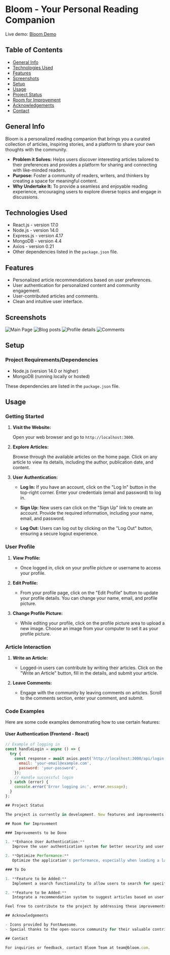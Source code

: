 # Bloom - Your Personal Reading Companion

Live demo: [Bloom Demo](https://your-live-demo-link)

## Table of Contents

* [General Info](#general-info)
* [Technologies Used](#technologies-used)
* [Features](#features)
* [Screenshots](#screenshots)
* [Setup](#setup)
* [Usage](#usage)
* [Project Status](#project-status)
* [Room for Improvement](#room-for-improvement)
* [Acknowledgements](#acknowledgements)
* [Contact](#contact)

## General Info

Bloom is a personalized reading companion that brings you a curated collection of articles, inspiring stories, and a platform to share your own thoughts with the community.

- **Problem it Solves:** Helps users discover interesting articles tailored to their preferences and provides a platform for sharing and connecting with like-minded readers.
- **Purpose:** Foster a community of readers, writers, and thinkers by creating a space for meaningful content.
- **Why Undertake It:** To provide a seamless and enjoyable reading experience, encouraging users to explore diverse topics and engage in discussions.

## Technologies Used

- React.js - version 17.0
- Node.js - version 14.0
- Express.js - version 4.17
- MongoDB - version 4.4
- Axios - version 0.21
- Other dependencies listed in the `package.json` file.

## Features

- Personalized article recommendations based on user preferences.
- User authentication for personalized content and community engagement.
- User-contributed articles and comments.
- Clean and intuitive user interface.

## Screenshots

![Main Page](https://github.com/kasiul/bloom_app/blob/bloom_app_backend/uploads/Zrzut%20ekranu%202024-01-21%20215006.png "Main page")
![Blog posts](https://github.com/kasiul/bloom_app/blob/bloom_app_backend/uploads/Zrzut%20ekranu%202024-01-21%20214652.png "Blog posts")
![Profile details](https://github.com/kasiul/bloom_app/blob/bloom_app_backend/uploads/Zrzut%20ekranu%202024-01-21%20214419.png "Edit profile page")
![Comments](https://github.com/kasiul/bloom_app/blob/bloom_app_backend/uploads/Zrzut%20ekranu%202024-01-21%20215113.png "Comments")


## Setup

### Project Requirements/Dependencies

- Node.js (version 14.0 or higher)
- MongoDB (running locally or hosted)

These dependencies are listed in the `package.json` file.

## Usage

### Getting Started

1. **Visit the Website:**

   Open your web browser and go to `http://localhost:3000`.

2. **Explore Articles:**

   Browse through the available articles on the home page. Click on any article to view its details, including the author, publication date, and content.

3. **User Authentication:**

   - **Log In:**
     If you have an account, click on the "Log In" button in the top-right corner. Enter your credentials (email and password) to log in.

   - **Sign Up:**
     New users can click on the "Sign Up" link to create an account. Provide the required information, including your name, email, and password.

   - **Log Out:**
     Users can log out by clicking on the "Log Out" button, ensuring a secure logout experience.

### User Profile

1. **View Profile:**

   - Once logged in, click on your profile picture or username to access your profile.

2. **Edit Profile:**

   - From your profile page, click on the "Edit Profile" button to update your profile details. You can change your name, email, and profile picture.

3. **Change Profile Picture:**

   - While editing your profile, click on the profile picture area to upload a new image. Choose an image from your computer to set it as your profile picture.

### Article Interaction

1. **Write an Article:**

   - Logged-in users can contribute by writing their articles. Click on the "Write an Article" button, fill in the details, and submit your article.

2. **Leave Comments:**

   - Engage with the community by leaving comments on articles. Scroll to the comments section, enter your comment, and submit.

### Code Examples

Here are some code examples demonstrating how to use certain features:

#### User Authentication (Frontend - React)

```jsx
// Example of logging in
const handleLogin = async () => {
  try {
    const response = await axios.post('http://localhost:3000/api/login', {
      email: 'your-email@example.com',
      password: 'your-password',
    });
    // Handle successful login
  } catch (error) {
    console.error('Error logging in:', error.message);
  }
};

## Project Status

The project is currently in development. New features and improvements are being actively worked on.

## Room for Improvement

### Improvements to be Done

1. **Enhance User Authentication:**
   Improve the user authentication system for better security and user experience.

2. **Optimize Performance:**
   Optimize the application's performance, especially when loading a large number of articles.

### To Do

1. **Feature to be Added:**
   Implement a search functionality to allow users to search for specific articles.

2. **Feature to be Added:**
   Integrate a recommendation system to suggest articles based on user preferences.

Feel free to contribute to the project by addressing these improvements and adding new features.

## Acknowledgements

- Icons provided by FontAwesome.
- Special thanks to the open-source community for their valuable contributions.

## Contact

For inquiries or feedback, contact Bloom Team at team@bloom.com.



